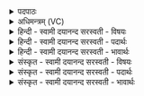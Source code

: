 <details><summary>पदपाठः</summary>

गा॒य॒त्रेण॑। त्वा॒। छन्द॑सा। परि॑। गृ॒ह्णा॒मि॒। त्रैष्टु॑भेन। त्रैस्तु॑भे॒नेति॒ त्रैस्तु॑भेन। त्वा॒। छन्द॑सा। परि॑। गृ॒ह्णा॒मि॒। जाग॑तेन। त्वा॒। छन्द॑सा। परि॑। गृ॒ह्णा॒मि॒। सु॒क्ष्मा। च॒। असि॑। शि॒वा। च॒। अ॒सि॒। स्यो॒ना। च॒। असि॑। सु॒षदा॑। सु॒सदेति॑ सु॒ऽसदा॑। च॒। अ॒सि॒। ऊर्ज॑स्वती। च॒। असि॑। पय॑स्वती। च॒। २७।
</details>

<details><summary>अधिमन्त्रम् (VC)</summary>

- यज्ञो देवता
- परमेष्ठी प्रजापतिर्ऋषिः
- ब्राह्मी त्रिष्टुप्
- धैवतः
</details>

<details><summary>हिन्दी - स्वामी दयानन्द सरस्वती  - विषयः</summary>

उक्त यज्ञ का ग्रहण वा अनुष्ठान किससे करना चाहिये, सो अगले मन्त्र में प्रकाश किया है ॥
</details>

<details><summary>हिन्दी - स्वामी दयानन्द सरस्वती  - पदार्थः</summary>

पदार्थान्वयभाषाः -  जिस यज्ञ से उत्तम पदार्थों के साथ (सुक्ष्मा) यह पृथिवी शोभायमान (असि) होती है (च) तथा जिससे सुखकारक गुण (च) अथवा मनुष्यों के साथ यह (शिवा) मङ्गल की देनेवाली (असि) होती है (च) तथा जिस कर के उत्तम से उत्तम सुखों के साथ यह पृथिवी (स्योना) सुख उत्पन्न करनेवाली (असि) होती है (च) और जिससे उत्तम-उत्तम सुख करनेवाले और चलने के साथ यह (सुषदा) सुख से स्थिति करने योग्य (असि) होती है [च] तथा जिन उत्तम यव आदि अन्नों के साथ यह (ऊर्जस्वती) अन्नवाली (असि) होती है। (च) और जिन उत्तम मधुर आदि रसवाले फलों करके यह पृथिवी (पयस्वती) प्रशंसा करने योग्य रसवाली (असि) होती है, (त्वा) उस यज्ञ को मैं यज्ञविद्या का जाननेवाला मनुष्य (गायत्रेण) गायत्री (छन्दसा) जो कि चित्त को प्रफुल्लित करनेवाला है, उससे (परिगृह्णामि) सब प्रकार से सिद्ध करता हूँ और मैं (त्रैष्टुभेन) त्रिष्टुभ् (छन्दसा) जो कि स्वतन्त्रतारूप से आनन्द का देनेवाला है, उससे (त्वा) पदार्थसमूह को (परिगृह्णामि) सब प्रकार से इकट्ठा करता हूँ तथा मैं (जागतेन) जगती जो कि (छन्दसा) अत्यन्त आनन्द का प्रकाश करनेवाला है, उससे (त्वा) उस भौतिक अग्नि को (परिगृह्णामि) अच्छी प्रकार स्वीकार करता हूँ ॥२७॥
</details>

<details><summary>हिन्दी - स्वामी दयानन्द सरस्वती  - भावार्थः</summary>

भावार्थभाषाः -  वेद का प्रकाश करनेवाला ईश्वर हम लोगों के प्रति कहता है कि हे मनुष्यो ! तुम लोग वेदमन्त्रों के विना पढ़े, उन के अर्थों के विना जाने और यज्ञ का अनुष्ठान विना किये सुखरूप फल को प्राप्त नहीं हो सकते और जो सब शुभ गुणयुक्त सुखकारी अन्न, जल और वायु आदि पदार्थ हैं, उनको शुद्ध नहीं कर सकते। इससे यह तीन प्रकार के यज्ञ की सिद्धि यत्नपूर्वक सम्पादन कर के सदा सुख ही में रहना चाहिये और जो इस पृथिवी में वायु, जल तथा ओषधियों को दूषित करनेवाले दुर्गन्ध, अपगुण तथा दुष्ट मनुष्य हैं, वे सर्वदा निवारण करने चाहियें ॥२७॥
</details>

<details><summary>संस्कृत - स्वामी दयानन्द सरस्वती  - विषयः</summary>

केन स यज्ञो ग्राह्योऽनुष्ठातव्यश्चेत्युपदिश्यते ॥
</details>

<details><summary>संस्कृत - स्वामी दयानन्द सरस्वती  - पदार्थः</summary>

पदार्थान्वयभाषाः -  येन यज्ञेन चोत्तमैः पदार्थैः सह सुक्ष्मासि भवति। येन च कल्याणकारिभिर्गुणैर्मनुष्यैश्चेयं शिवासि भवति। येन चानुत्तमैः सुखैः सहेयं स्योनासि भवति। येन चोत्तमाभिः सुखकारिकाभिः स्थितिगतिभिः सहेयं सुषदासि भवति। येन चौत्तमैर्यवादिभिरन्नैः सहेयमूर्जस्वत्यसि भवति। येन चौत्तमैर्मधुरादिरसवद्भिः फलैर्युक्तेयं पृथिवी पयस्वती च जायते। अहं यज्ञविद्याविन्मनुष्यो गायत्रेण छन्दसा त्वा तं यज्ञं परिगृह्णामि। अहं त्रैष्टुभेन छन्दसा त्वा तमिमं पदार्थसमूहं परिगृह्णामि। अहं जागतेन छन्दसा त्वा तमिममग्निं परिगृह्णामि ॥२७॥
</details>

<details><summary>संस्कृत - स्वामी दयानन्द सरस्वती  - भावार्थः</summary>

भावार्थभाषाः -  वेदप्रकाशकेश्वरोऽस्मान् प्रत्यभिवदति युष्माभिर्न चान्तरेण वेदमन्त्राणां पठनं तदर्थज्ञान[मन्तरेण च] यज्ञानुष्ठानं सुखफलं प्राप्तुं सर्वशुभगुणाढ्याः सुखकारिणोऽन्नजलवाय्वादयः पदार्थाः शुद्धाश्च कर्तुं शक्यन्ते। तस्मादेतस्य त्रिविधस्य यज्ञस्य सिद्धिं प्रयत्नेन निष्पाद्य सुखे स्थातव्यम्। ये चाऽस्यां वायुजलौषधिदूषका दुर्गन्धादयो दोषा दुष्टाश्च मनुष्याः सन्ति ते सर्वदा निवारणीयाः ॥२७॥
</details>